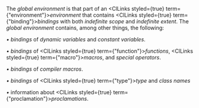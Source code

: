  



The *global environment* is that part of an <ClLinks styled={true} term={"environment"}><i>environment</i></ClLinks> that contains <ClLinks styled={true} term={"binding"}><i>bindings</i></ClLinks> with both *indefinite scope* and *indefinite extent*. The *global environment* contains, among other things, the following: 



*• bindings* of *dynamic variables* and *constant variables*. 



*• bindings* of <ClLinks styled={true} term={"function"}><i>functions</i></ClLinks>, <ClLinks styled={true} term={"macro"}><i>macros</i></ClLinks>, and *special operators*. 



*• bindings* of *compiler macros*. 



*• bindings* of <ClLinks styled={true} term={"type"}><i>type</i></ClLinks> and *class names* 



*•* information about <ClLinks styled={true} term={"proclamation"}><i>proclamations</i></ClLinks>.  








